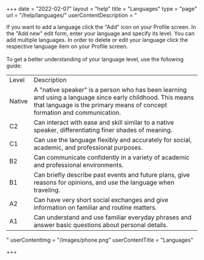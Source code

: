 +++
date = "2022-02-07"
layout = "help"
title = "Languages"
type = "page"
url = "/help/languages/"
userContentDescription = "<p>If you want to add a language click the \"Add\" icon on your Profile screen. In the \"Add new\" edit form, enter your language and specify its level. You can add multiple languages. In order to delete or edit your language click the respective language item on your Profile screen.<br><br>To get a better understanding of your language level, use the following guide:</p><table><tbody><tr><td>Level</td><td>Description</td></tr><tr><td>Native</td><td>A \"native speaker\" is a person who has been learning and using a language since early childhood. This means that language is the primary means of concept formation and communication.</td></tr><tr><td>C2</td><td>Can interact with ease and skill similar to a native speaker, differentiating finer shades of meaning.</td></tr><tr><td>C1</td><td>Can use the language flexibly and accurately for social, academic, and professional purposes.</td></tr><tr><td>B2</td><td>Can communicate confidently in a variety of academic and professional environments.</td></tr><tr><td>B1</td><td>Can briefly describe past events and future plans, give reasons for opinions, and use the language when traveling.</td></tr><tr><td>A2</td><td>Can have very short social exchanges and give information on familiar and routine matters.</td></tr><tr><td>A1</td><td>Can understand and use familiar everyday phrases and answer basic questions about personal details.</td></tr></tbody></table>"
userContentImg = "/images/phone.png"
userContentTitle = "Languages"

+++
